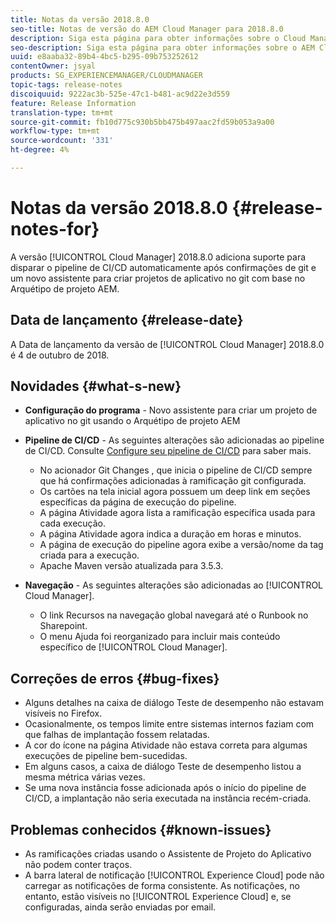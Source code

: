 ```yaml
---
title: Notas da versão 2018.8.0
seo-title: Notas de versão do AEM Cloud Manager para 2018.8.0
description: Siga esta página para obter informações sobre o Cloud Manager Versão 2018.8.0.
seo-description: Siga esta página para obter informações sobre o AEM Cloud Manager Versão 2018.8.0.
uuid: e8aaba32-89b4-4bc5-b295-09b753252612
contentOwner: jsyal
products: SG_EXPERIENCEMANAGER/CLOUDMANAGER
topic-tags: release-notes
discoiquuid: 9222ac3b-525e-47c1-b481-ac9d22e3d559
feature: Release Information
translation-type: tm+mt
source-git-commit: fb10d775c930b5bb475b497aac2fd59b053a9a00
workflow-type: tm+mt
source-wordcount: '331'
ht-degree: 4%

---
```



# Notas da versão 2018.8.0 {#release-notes-for}

A versão [!UICONTROL Cloud Manager] 2018.8.0 adiciona suporte para disparar o pipeline de CI/CD automaticamente após confirmações de git e um novo assistente para criar projetos de aplicativo no git com base no Arquétipo de projeto AEM.

## Data de lançamento {#release-date}

A Data de lançamento da versão de [!UICONTROL Cloud Manager] 2018.8.0 é 4 de outubro de 2018.

## Novidades {#what-s-new}

* **Configuração do programa**  - Novo assistente para criar um projeto de aplicativo no git usando o Arquétipo de projeto AEM

* **Pipeline de CI/CD**  - As seguintes alterações são adicionadas ao pipeline de CI/CD. Consulte [Configure seu pipeline de CI/CD](configuring-pipeline.md) para saber mais.

   * No acionador Git Changes , que inicia o pipeline de CI/CD sempre que há confirmações adicionadas à ramificação git configurada.
   * Os cartões na tela inicial agora possuem um deep link em seções específicas da página de execução do pipeline.
   * A página Atividade agora lista a ramificação específica usada para cada execução.
   * A página Atividade agora indica a duração em horas e minutos.
   * A página de execução do pipeline agora exibe a versão/nome da tag criada para a execução.
   * Apache Maven versão atualizada para 3.5.3.

* **Navegação**  - As seguintes alterações são adicionadas ao  [!UICONTROL Cloud Manager].

   * O link Recursos na navegação global navegará até o Runbook no Sharepoint.
   * O menu Ajuda foi reorganizado para incluir mais conteúdo específico de [!UICONTROL Cloud Manager].

## Correções de erros {#bug-fixes}

* Alguns detalhes na caixa de diálogo Teste de desempenho não estavam visíveis no Firefox.
* Ocasionalmente, os tempos limite entre sistemas internos faziam com que falhas de implantação fossem relatadas.
* A cor do ícone na página Atividade não estava correta para algumas execuções de pipeline bem-sucedidas.
* Em alguns casos, a caixa de diálogo Teste de desempenho listou a mesma métrica várias vezes.
* Se uma nova instância fosse adicionada após o início do pipeline de CI/CD, a implantação não seria executada na instância recém-criada.

## Problemas conhecidos {#known-issues}

* As ramificações criadas usando o Assistente de Projeto do Aplicativo não podem conter traços.
* A barra lateral de notificação [!UICONTROL Experience Cloud] pode não carregar as notificações de forma consistente. As notificações, no entanto, estão visíveis no [!UICONTROL Experience Cloud] e, se configuradas, ainda serão enviadas por email.

